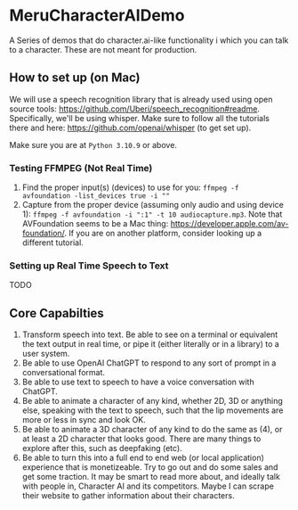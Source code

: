 # MeruCharacterAIDemo
A Series of demos that do character.ai-like functionality i which you can talk to a character. These are not meant for production.


## How to set up (on Mac)
We will use a speech recognition library that is already used using open source tools: https://github.com/Uberi/speech_recognition#readme. Specifically, we'll be using whisper. Make sure to follow all the tutorials there and here: https://github.com/openai/whisper (to get set up).

Make sure you are at `Python 3.10.9` or above.

### Testing FFMPEG (Not Real Time)
1. Find the proper input(s) (devices) to use for you: `ffmpeg -f avfoundation -list_devices true -i ""`
2. Capture from the proper device (assuming only audio and using device 1): `ffmpeg -f avfoundation -i ":1" -t 10 audiocapture.mp3`. Note that AVFoundation seems to be a Mac thing: https://developer.apple.com/av-foundation/. If you are on another platform, consider looking up a different tutorial.

### Setting up Real Time Speech to Text
TODO

## Core Capabilties
1. Transform speech into text. Be able to see on a terminal or equivalent the text output in real time, or pipe it (either literally or in a library) to a user system.
2. Be able to use OpenAI ChatGPT to respond to any sort of prompt in a conversational format.
3. Be able to use text to speech to have a voice conversation with ChatGPT.
4. Be able to animate a character of any kind, whether 2D, 3D or anything else, speaking with the text to speech, such that the lip movements are more or less in sync and look OK.
5. Be able to animate a 3D character of any kind to do the same as (4), or at least a 2D character that looks good. There are many things to explore after this, such as deepfaking (etc).
6. Be able to turn this into a full end to end web (or local application) experience that is monetizeable. Try to go out and do some sales and get some traction. It may be smart to read more about, and ideally talk with people in, Character AI and its competitors. Maybe I can scrape their website to gather information about their characters.

